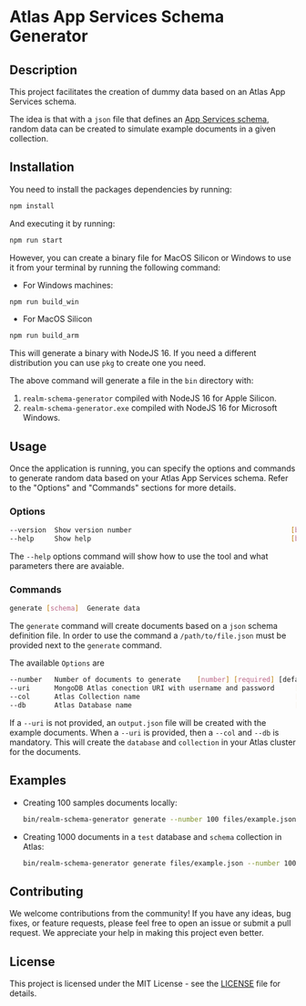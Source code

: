 # Atlas App Services Schema Generator

## Description

This project facilitates the creation of dummy data based on an Atlas App Services schema. 

The idea is that with a `json` file that defines an [App Services schema](https://www.mongodb.com/docs/atlas/app-services/schemas/), random data can be created to simulate example documents in a given collection. 

## Installation

You need to install the packages dependencies by running: 

```bash
npm install 
```

And executing it by running: 

```bash
npm run start
```

However, you can create a binary file for MacOS Silicon or Windows to use it from your terminal by running the following command:

* For Windows machines:

```bash
npm run build_win
```

* For MacOS Silicon 

```bash
npm run build_arm
```

This will generate a binary with NodeJS 16. If you need a different distribution you can use `pkg` to create one you need.

The above command will generate a file in the `bin` directory with: 

1. `realm-schema-generator` compiled with NodeJS 16 for Apple Silicon. 
2. `realm-schema-generator.exe` compiled with NodeJS 16 for Microsoft Windows. 

## Usage

Once the application is running, you can specify the options and commands to generate random data based on your Atlas App Services schema. Refer to the "Options" and "Commands" sections for more details.

### Options

```bash
--version  Show version number                                       [boolean]
--help     Show help                                                 [boolean]
```

The `--help` options command will show how to use the tool and what parameters there are avaiable.

### Commands

```bash
generate [schema]  Generate data
```

The `generate` command will create documents based on a `json` schema definition file. In order to use the command a `/path/to/file.json` must be provided next to the `generate` command. 

The available `Options` are 

```bash
--number   Number of documents to generate    [number] [required] [default: 1]
--uri      MongoDB Atlas conection URI with username and password     [string]
--col      Atlas Collection name                                      [string]
--db       Atlas Database name                                        [string]
```

If a `--uri` is not provided, an `output.json` file will be created with the example documents. When a `--uri` is provided, then a `--col` and `--db` is mandatory. This will create the `database` and `collection` in your Atlas cluster for the documents. 

## Examples

* Creating 100 samples documents locally: 
  ```bash
  bin/realm-schema-generator generate --number 100 files/example.json
  ```

* Creating 1000 documents in a `test` database and `schema` collection in Atlas:
  ```bash
  bin/realm-schema-generator generate files/example.json --number 100 --uri mongodb+srv://<user>:<password>@<cluster>.mongodb.net --db test --col schema 
  ```

## Contributing

We welcome contributions from the community! If you have any ideas, bug fixes, or feature requests, please feel free to open an issue or submit a pull request. We appreciate your help in making this project even better.

## License

This project is licensed under the MIT License - see the [LICENSE](LICENSE) file for details.